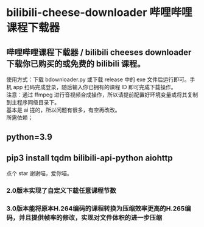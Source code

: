 # bilibili-cheese-downloader 哔哩哔哩课程下载器
## 哔哩哔哩课程下载器 / bilibili cheeses downloader 下载你已购买的或免费的 bilibili 课程。  
使用方式：下载 bdownloader.py 或下载 release 中的 exe 文件后运行即可。手机 app 扫码完成登录，随后输入你已拥有的课程 ID 即可完成下载操作。  
注意：通过 ffmpeg 进行音视频合成操作，所以请提前配置好环境变量或将其复制到主程序同级目录下。  
基本是 ai 搓的，所以问题有很多，有空再改改。  
所需依赖；  
## python=3.9
## pip3 install tqdm bilibili-api-python aiohttp  
点个 star 谢谢喵，爱你喵。


### 2.0版本实现了自定义下载任意课程节数
### 3.0版本能将原本H.264编码的课程转换为压缩效率更高的H.265编码，并且提供帧率的修改，实现对文件体积的进一步压缩
